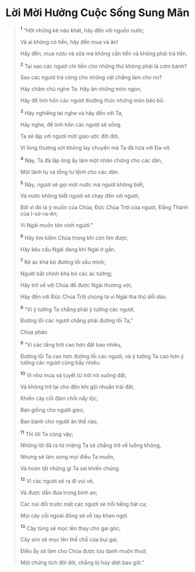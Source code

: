 # Lời Mời Hưởng Cuộc Sống Sung Mãn

> <sup><b>1</b></sup> “Hỡi những kẻ nào khát, hãy đến với nguồn nước;
>
> Và ai không có tiền, hãy đến mua và ăn!
>
> Hãy đến, mua rượu và sữa mà không cần tiền và không phải trả tiền.
>
> <sup><b>2</b></sup> Tại sao các ngươi chi tiền cho những thứ không phải là cơm bánh?
>
> Sao các ngươi trả công cho những vật chẳng làm cho no?
>
> Hãy chăm chú nghe Ta: Hãy ăn những món ngon,
>
> Hãy để linh hồn các ngươi thưởng thức những món béo bổ.
>
> <sup><b>3</b></sup> Hãy nghiêng tai nghe và hãy đến với Ta,
>
> Hãy nghe, để linh hồn các ngươi sẽ sống.
>
> Ta sẽ lập với ngươi một giao ước đời đời,
>
> Vì lòng thương xót không lay chuyển mà Ta đã hứa với Ða-vít.
>
> <sup><b>4</b></sup> Này, Ta đã lập ông ấy làm một nhân chứng cho các dân,
>
> Một lãnh tụ và tổng tư lệnh cho các dân.
>
> <sup><b>5</b></sup> Này, ngươi sẽ gọi một nước mà ngươi không biết,
>
> Và nước không biết ngươi sẽ chạy đến với ngươi,
>
> Bởi vì đó là ý muốn của Chúa, Ðức Chúa Trời của ngươi, Ðấng Thánh của I-sơ-ra-ên;
>
> Vì Ngài muốn tôn vinh ngươi.”
>
> <sup><b>6</b></sup> Hãy tìm kiếm Chúa trong khi còn tìm được,
>
> Hãy kêu cầu Ngài đang khi Ngài ở gần.
>
> <sup><b>7</b></sup> Kẻ ác khá bỏ đường lối xấu mình;
>
> Người bất chính khá bỏ các ác tưởng;
>
> Hãy trở về với Chúa để được Ngài thương xót;
>
> Hãy đến với Ðức Chúa Trời chúng ta vì Ngài tha thứ dồi dào.
>
> <sup><b>8</b></sup> “Vì ý tưởng Ta chẳng phải ý tưởng các ngươi,
>
> Ðường lối các ngươi chẳng phải đường lối Ta,”
>
> Chúa phán.
>
> <sup><b>9</b></sup> “Vì các tầng trời cao hơn đất bao nhiêu,
>
> Ðường lối Ta cao hơn đường lối các ngươi, và ý tưởng Ta cao hơn ý tưởng các ngươi cũng bấy nhiêu.
>
> <sup><b>10</b></sup> Vì như mưa và tuyết từ trời rơi xuống đất,
>
> Và không trở lại cho đến khi gội nhuần trái đất,
>
> Khiến cây cối đâm chồi nẩy lộc,
>
> Ban giống cho người gieo,
>
> Ban bánh cho người ăn thể nào,
>
> <sup><b>11</b></sup> Thì lời Ta cũng vậy;
>
> Những lời đã ra từ miệng Ta sẽ chẳng trở về luống không,
>
> Nhưng sẽ làm xong mọi điều Ta muốn,
>
> Và hoàn tất những gì Ta sai khiến chúng.
>
> <sup><b>12</b></sup> Vì các ngươi sẽ ra đi vui vẻ,
>
> Và được dẫn đưa trong bình an;
>
> Các núi đồi trước mặt các ngươi sẽ trỗi tiếng hát ca;
>
> Mọi cây cối ngoài đồng sẽ vỗ tay khen ngợi.
>
> <sup><b>13</b></sup> Cây tùng sẽ mọc lên thay cho gai góc;
>
> Cây sim sẽ mọc lên thế chỗ của bụi gai;
>
> Ðiều ấy sẽ làm cho Chúa được lưu danh muôn thuở,
>
> Một chứng tích đời đời, chẳng bị hủy diệt bao giờ.”

